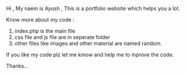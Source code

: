 Hi , 
My naem is Ayush , This is a portfolio website which helps you a lot.

Know more about my code :

1. index.php is the main file 
2. css file and js file are in seperate folder 
3. other files like images and other material are named random.

If you like my code plz let me kmow and help me to inprove the code.

Thanks...
